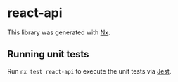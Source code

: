 # react-api

This library was generated with [Nx](https://nx.dev).

## Running unit tests

Run `nx test react-api` to execute the unit tests via [Jest](https://jestjs.io).
